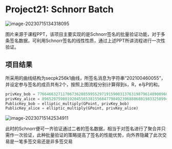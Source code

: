 # Project21: Schnorr Batch

<img src="C:\Users\Lenovo\AppData\Roaming\Typora\typora-user-images\image-20230715134318095.png" alt="image-20230715134318095"  />

图片来源于课程PPT，该项目主要实现的是Schnorr签名的批量验证功能，对于多条签名数据，可利用Schnorr签名的线性性质，通过上述PPT所讲流程进行一次性验证。

## 项目结果

​	所采用的曲线结构为secpk256k1曲线，所签名消息为字符串“202100460055”，并设定参与签名的成员共有2个，按照上图流程分别计算得到s，R，e与P的和。

```python
privKey_bob = 77664663271170673620859955297191590031376319879614890096024130175852238738811
privKey_alice = 89652975980192045565381556847798492396888680198332589948144044069692575244768
PublicKey_bob = elliptic_multiply(GPoint, privKey_bob)
PublicKey_alice = elliptic_multiply(GPoint, privKey_alice)
```

<img src="C:\Users\Lenovo\AppData\Roaming\Typora\typora-user-images\image-20230715142534911.png" alt="image-20230715142534911"  />

此时的Schnorr便可一齐验证通过二者的签名数据，相当于对签名进行了聚合并只需作一次验证，此种批量验证的策略提高了签名的性能优势，向外界隐藏了此次交易是一笔多签交易还是非多签交易